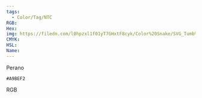 ```yaml
---
tags:
  - Color/Tag/NTC
RGB:
Hex:
img: https://filedn.com/l0hpzxl1f01yT7GHxtF8cyk/Color%20Snake/SVG_Tumb%20Mass%20No%20Name/A9BEF2.svg
CMYK:
HSL:
Name:
---
```

Perano
```palette
#A9BEF2
```
RGB
